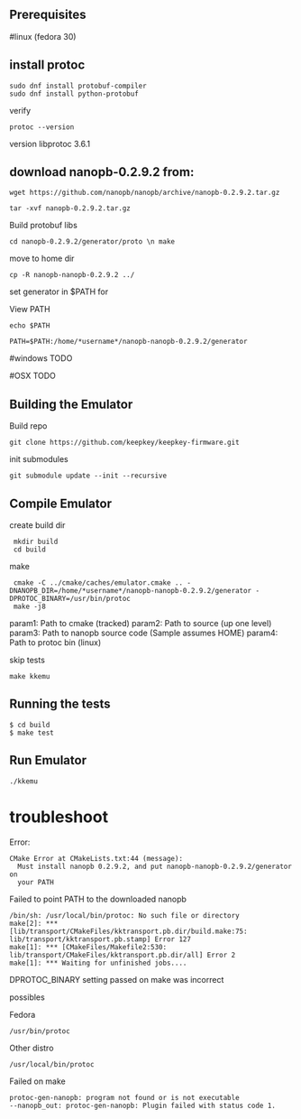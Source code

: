 Prerequisites
-------------

#linux (fedora 30)

## install protoc
```
sudo dnf install protobuf-compiler
sudo dnf install python-protobuf
```

verify
```
protoc --version
```
version libprotoc 3.6.1

## download nanopb-0.2.9.2 from:

```wget https://github.com/nanopb/nanopb/archive/nanopb-0.2.9.2.tar.gz```

```tar -xvf nanopb-0.2.9.2.tar.gz```

Build protobuf libs

```cd nanopb-0.2.9.2/generator/proto \n make```

move to home dir
```
cp -R nanopb-nanopb-0.2.9.2 ../
```

set generator in $PATH for

View PATH
```
echo $PATH
```

```PATH=$PATH:/home/*username*/nanopb-nanopb-0.2.9.2/generator```

#windows
TODO

#OSX
TODO


Building the Emulator
---------------------

Build repo
```
git clone https://github.com/keepkey/keepkey-firmware.git

```

init submodules
```
git submodule update --init --recursive
```


## Compile Emulator

create build dir
```
 mkdir build
 cd build
```

make
```
 cmake -C ../cmake/caches/emulator.cmake .. -DNANOPB_DIR=/home/*username*/nanopb-nanopb-0.2.9.2/generator -DPROTOC_BINARY=/usr/bin/protoc
 make -j8
```

param1: Path to cmake (tracked)
param2: Path to source (up one level)
param3: Path to nanopb source code (Sample assumes HOME)
param4: Path to protoc bin (linux)


skip tests
```
make kkemu
```


Running the tests
-----------------

```
$ cd build
$ make test
```

Run Emulator
-----------------

```
./kkemu
```


# troubleshoot

Error:

```
CMake Error at CMakeLists.txt:44 (message):
  Must install nanopb 0.2.9.2, and put nanopb-nanopb-0.2.9.2/generator on
  your PATH
```

Failed to point PATH to the downloaded nanopb


```
/bin/sh: /usr/local/bin/protoc: No such file or directory
make[2]: *** [lib/transport/CMakeFiles/kktransport.pb.dir/build.make:75: lib/transport/kktransport.pb.stamp] Error 127
make[1]: *** [CMakeFiles/Makefile2:530: lib/transport/CMakeFiles/kktransport.pb.dir/all] Error 2
make[1]: *** Waiting for unfinished jobs....
```

DPROTOC_BINARY setting passed on make was incorrect

possibles

Fedora
```
/usr/bin/protoc
```
Other distro
```
/usr/local/bin/protoc
```

Failed on make
```
protoc-gen-nanopb: program not found or is not executable
--nanopb_out: protoc-gen-nanopb: Plugin failed with status code 1.
```

